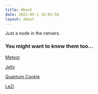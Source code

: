 ```yaml
---
title: About
date: 2023-05-1 10:05:56
layout: about
---
```


Just a node in the netvers.

### You might want to know them too...

[Meteor](https://Ghl.info/)

[Jelly](https://blog.jellyqwq.top)

[Quantum Cookie](https://www.quantumcookie.xyz)

[LeZi](https://leziblog.com)
